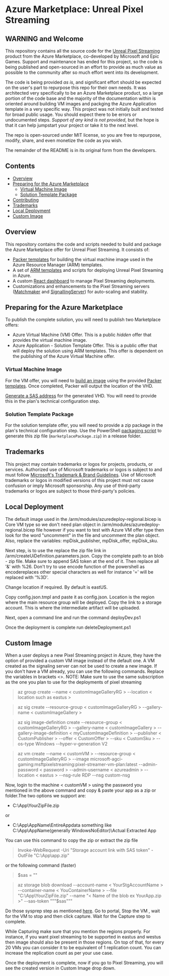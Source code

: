 # Azure Marketplace: Unreal Pixel Streaming

## WARNING and Welcome
This repository contains all the source code for the [Unreal Pixel Streaming](https://azuremarketplace.microsoft.com/en-US/marketplace/apps/epicgames.unreal-pixel-streaming?tab=overview) product from the Azure Marketplace, co-developed by Microsoft and Epic Games. Support and maintenance has ended for this project, so the code is being published and open-sourced in an effort to provide as much value as possible to the community after so much effort went into its development.

The code is being provided *as is*, and significant effort should be expected on the user's part to repurpose this repo for their own needs. It was architected very specifically to be an Azure Marketplace product, so a large portion of the code base and the majority of the documentation within is oriented around building VM images and packging the Azure Application template in a very specific way. This project was not initially built and tested for broad public usage. You should expect there to be errors or undocumented steps. *Support of any kind is not provided*, but the hope is that it can help jumpstart your project or take it to the next level.

The repo is open-sourced under MIT license, so you are free to repurpose, modify, share, and even monetize the code as you wish.

The remainder of the README is in its original form from the developers.


## Contents

- [Overview](#overview)
- [Preparing for the Azure Marketplace](#preparing-for-the-azure-marketplace)
  - [Virtual Machine Image](#virtual-machine-image)
  - [Solution Template Package](#solution-template-package)
- [Contributing](#contributing)
- [Trademarks](#trademarks)
- [Local Deployment](#localdeployment)
- [Custom Image](#customImage)

## Overview

This repository contains the code and scripts needed to build and package the Azure Marketplace offer for Unreal Pixel Streaming. It consists of:

- [Packer templates](packer/README.md) for building the virtual machine image used in the Azure Resource Manager (ARM) templates.
- A set of [ARM templates](arm) and scripts for deploying Unreal Pixel Streaming in Azure.
- A custom [React dashboard](Unreal/Engine/Source/Programs/PixelStreaming/WebServers/Dashboard/README.md) to manage Pixel Streaming deployments.
- Customizations and enhancements to the Pixel Streaming servers ([Matchmaker](Unreal/Engine/Source/Programs/PixelStreaming/WebServers/Matchmaker) and [SignallingServer](Unreal/Engine/Source/Programs/PixelStreaming/WebServers/SignallingWebServer)) for auto-scaling and stability.

## Preparing for the Azure Marketplace

To publish the complete solution, you will need to publish two Marketplace offers:

- Azure Virtual Machine (VM) Offer. This is a public *hidden* offer that provides the virtual machine image.
- Azure Application - Solution Template Offer. This is a public offer that will deploy the solution using ARM templates. This offer is dependent on the publishing of the Azure Virtual Machine offer.

### Virtual Machine Image

For the VM offer, you will need to [build an image](packer/README.md) using the provided [Packer templates](packer). Once completed, Packer will output the location of the VHD.

[Generate a SAS address](https://docs.microsoft.com/en-us/azure/marketplace/azure-vm-get-sas-uri#generate-the-sas-address) for the generated VHD. You will need to provide this in the plan's technical configuration step.

### Solution Template Package

For the solution template offer, you will need to provide a zip package in the plan's technical configuration step. Use the PowerShell [packaging script](package/package.ps1) to generate this zip file (`marketplacePackage.zip`) in a release folder.

## Trademarks

This project may contain trademarks or logos for projects, products, or services. Authorized use of Microsoft trademarks or logos is subject to and must follow
[Microsoft's Trademark & Brand Guidelines](https://www.microsoft.com/en-us/legal/intellectualproperty/trademarks/usage/general).
Use of Microsoft trademarks or logos in modified versions of this project must not cause confusion or imply Microsoft sponsorship.
Any use of third-party trademarks or logos are subject to those third-party's policies.

## Local Deployment

The default image used in the /arm/modules/azuredeploy-regional.bicep is Core VM type so we don't need plan object in /arm/modules/azuredeploy-regional.bicep file however if you want to test with Azure VM offer type then look for the word "uncomment" in the file and uncomment the plan object. Also, replace the variables: mpDisk_publisher, mpDisk_offer, mpDisk_sku. 

Next step, is to use the replace the zip file link in /arm/createUiDefinition.parameters.json. Copy the complete path to an blob - zip file. Make sure to append SAS token at the end of it. Then replace all '&' with %26. Don't try to use encode function of the powershell as encodereplaces other special characters as well for instance '=' will be replaced with '%3D'. 

Change location if required. By default is eastUS. 

Copy config.json.tmpl and paste it as config.json. Location is the region where the main resource group will be deployed. Copy the link to a storage account. This is where the intermediate artifact will be uploaded. 

Next, open a command line and run the command deployDev.ps1 <new-resource-group-name>
  
Once the deployment is complete run deleteDeployment.ps1 <resource-group-name>


## Custom Image
When a user deploys a new Pixel Streaming project in Azure, they have the option of provided a custom VM image instead of the default one. A VM created as the signaling server can not be used to create a new image. If you don't have a VM already, you can use the following commands. Replace the variables in brackets <>. NOTE: Make sure to use the same subscription as the one you plan to use for the deployments of pixel streaming


>az group create --name < customImageGalleryRG > --location < location such as eastus >

>az sig create --resource-group < customImageGalleryRG > --gallery-name < customImageGallery >


>az sig image-definition create --resource-group < customImageGalleryRG > --gallery-name < customImageGallery > --gallery-image-definition < myCustomImageDefinition > --publisher < CustomPublisher > --offer < CustomOffer > --sku < CustomSku > --os-type Windows --hyper-v-generation V2


>az vm create --name < customVM > --resource-group < customImageGalleryRG > --image microsoft-agci-gaming:msftpixelstreaming:pixel-streamer-vm-plan:latest --admin-password < password > --admin-username < azureadmin > --location < eastus > --nsg-rule RDP --nsg custom-nsg


Now, login to the machine < customVM > using the password you mentioned in the above command and copy & paste your app as a zip or folder.The two options we support are:
  - C:\App\YourZipFile.zip
  
  or
  
  - C:\App\AppName\EntireAppdata something like C:\App\AppName(generally WindowsNoEditor)\Actual Extracted App
  
You can use this command to copy the zip or extract the zip file
  
>Invoke-WebRequest -Uri "Storage account link with SAS token" -OutFile "C:\App\app.zip"

or the following command (faster)

>$sas = "<sas token just the token to the container not the URL>" 

>az storage blob download --account-name < YourStgAccountName > --container-name < YouContainerName > --file "C:\App\YourZipFile.zip" --name "< Name of the blob ex YourApp.zip >" --sas-token """$sas"""


Do those sysprep step as mentioned [here](https://learn.microsoft.com/en-us/azure/virtual-machines/windows/download-vhd?tabs=azure-portal). Go to portal, Stop the VM , wait for the VM to stop and then click capture. Wait for the Capture step to complete.
  
While Capturing make sure that you mention the regions properly. For instance, if you want pixel streaming to be supported in eastus and westus then image should also be present in those regions. On top of that, for every 20 VMs you can consider it to be equivalent of 1 replication count. You can increase the replication count as per your use case. 

Once the deployment is complete, now if you go to Pixel Streaming, you will see the created version in Custom Image drop down. 
